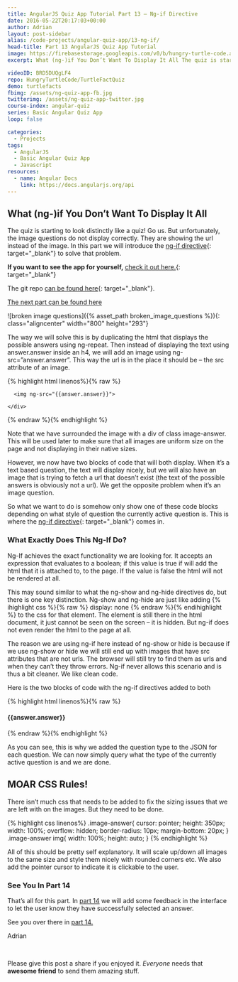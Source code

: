 ```yaml
---
title: AngularJS Quiz App Tutorial Part 13 – Ng-if Directive
date: 2016-05-22T20:17:03+00:00
author: Adrian
layout: post-sidebar
alias: /code-projects/angular-quiz-app/13-ng-if/
head-title: Part 13 AngularJS Quiz App Tutorial
image: https://firebasestorage.googleapis.com/v0/b/hungry-turtle-code.appspot.com/o/article_images%2FAngular-quiz-part-13_app4jm.jpg?alt=media&token=df7d8e3b-2e76-4bb2-9cd7-1c12c6c24b72
excerpt: What (ng-)if You Don’t Want To Display It All The quiz is starting to look distinctly like a quiz! Go us. But unfortunately, the image questions do not display correctly. They are showing the url instead of the image. In …

videoID: BRD5DUQgLF4
repo: HungryTurtleCode/TurtleFactQuiz
demo: turtlefacts
fbimg: /assets/ng-quiz-app-fb.jpg
twitterimg: /assets/ng-quiz-app-twitter.jpg
course-index: angular-quiz
series: Basic Angular Quiz App
loop: false

categories:
  - Projects
tags:
  - AngularJS
  - Basic Angular Quiz App
  - Javascript
resources:
  - name: Angular Docs
    link: https://docs.angularjs.org/api
---
```

## What (ng-)if You Don&#8217;t Want To Display It All

The quiz is starting to look distinctly like a quiz! Go us. But unfortunately, the image questions do not display correctly. They are showing the url instead of the image. In this part we will introduce the [ng-if directive](https://docs.angularjs.org/api/ng/directive/ngIf){: target="_blank"}<!--_--> to solve that problem.

**If you want to see the app for yourself,** [check it out here.]({{site.baseurl}}/demos/turtlefacts){: target="_blank"}<!--_-->

The git repo [can be found here](https://github.com/adiman9/HungryTurtleFactQuiz){: target="_blank"}<!--_-->.

[The next part can be found here]({{site.baseurl}}/projects/14-index-for-ng-repeat/)

![broken image questions]({% asset_path broken_image_questions %}){: class="aligncenter" width="800" height="293"}

The way we will solve this is by duplicating the html that displays the possible answers using ng-repeat. Then instead of displaying the text using answer.answer inside an h4, we will add an image using ng-src=”answer.answer”. This way the url is in the place it should be &#8211; the src attribute of an image.

{% highlight html linenos%}{% raw %}
<div class="row">
  <div class="col-sm-6" ng-repeat="answer in quiz.dataService.quizQuestions[quiz.activeQuestion].possibilities">
    <div class="image-answer">

      <img ng-src="{{answer.answer}}">

    </div>
  </div>
</div>
{% endraw %}{% endhighlight %}

Note that we have surrounded the image with a div of class image-answer. This will be used later to make sure that all images are uniform size on the page and not displaying in their native sizes.

However, we now have two blocks of code that will both display. When it’s a text based question, the text will display nicely, but we will also have an image that is trying to fetch a url that doesn’t exist (the text of the possible answers is obviously not a url). We get the opposite problem when it’s an image question.

So what we want to do is somehow only show one of these code blocks depending on what style of question the currently active question is. This is where the [ng-if directive](https://docs.angularjs.org/api/ng/directive/ngIf){: target="_blank"}<!--_--> comes in.

### What Exactly Does This Ng-If Do?

Ng-If achieves the exact functionality we are looking for. It accepts an expression that evaluates to a boolean; if this value is true if will add the html that it is attached to, to the page. If the value is false the html will not be rendered at all.

This may sound similar to what the ng-show and ng-hide directives do, but there is one key distinction. Ng-show and ng-hide are just like adding 
{% ihighlight css %}{% raw %}
display: none
{% endraw %}{% endihighlight %} to the css for that element. The element is still there in the html document, it just cannot be seen on the screen &#8211; it is hidden. But ng-if does not even render the html to the page at all.

The reason we are using ng-if here instead of ng-show or hide is because if we use ng-show or hide we will still end up with images that have src attributes that are not urls. The browser will still try to find them as urls and when they can’t they throw errors. Ng-if never allows this scenario and is thus a bit cleaner. We like clean code.

Here is the two blocks of code with the ng-if directives added to both

{% highlight html linenos%}{% raw %}
<div class="row"
  ng-if="quiz.dataService.quizQuestions[quiz.activeQuestion].type === 'text'">
    <div class="col-sm-6" ng-repeat="answer in quiz.dataService.quizQuestions[quiz.activeQuestion].possibilities">
      <h4 class="answer">
        {{answer.answer}}
      </h4>
    </div>
</div>
		                    
<div class="row"
  ng-if="quiz.dataService.quizQuestions[quiz.activeQuestion].type === 'image'">
    <div class="col-sm-6" ng-repeat="answer in quiz.dataService.quizQuestions[quiz.activeQuestion].possibilities">
      <div class="image-answer">
        <img ng-src="{{answer.answer}}">
      </div>
    </div>
</div>
{% endraw %}{% endhighlight %}

As you can see, this is why we added the question type to the JSON for each question. We can now simply query what the type of the currently active question is and we are done.

## MOAR CSS Rules!

There isn’t much css that needs to be added to fix the sizing issues that we are left with on the images. But they need to be done.

{% highlight css linenos%}
.image-answer{
  cursor: pointer;
  height: 350px;
  width: 100%;
  overflow: hidden;
  border-radius: 10px;
  margin-bottom: 20px;
}
.image-answer img{
  width: 100%;
  height: auto;
}
{% endhighlight %}

All of this should be pretty self explanatory. It will scale up/down all images to the same size and style them nicely with rounded corners etc. We also add the pointer cursor to indicate it is clickable to the user.

### See You In Part 14

That’s all for this part. In [part 14]({{site.baseurl}}/projects/14-index-for-ng-repeat/) we will add some feedback in the interface to let the user know they have successfully selected an answer.

See you over there in [part 14.]({{site.baseurl}}/projects/14-index-for-ng-repeat/)

Adrian

&nbsp;

Please give this post a share if you enjoyed it. _Everyone_ needs that **awesome friend** to send them amazing stuff.
